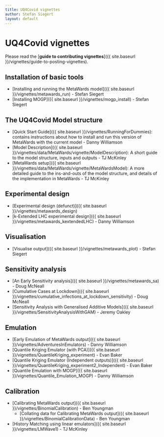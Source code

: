 ```yaml
---
title: UQ4Covid vignettes
author: Stefan Siegert
layout: default
---
```


# UQ4Covid vignettes

Please read the [**guide to contributing vignettes**]({{ site.baseurl }}/vignettes/guide-to-posting-vignettes).

## Installation of basic tools

- [Installing and running the MetaWards model]({{ site.baseurl }}/vignettes/metawards_run) - Stefan Siegert
- [Installing MOGP]({{ site.baseurl }}/vignettes/mogp_install) - Stefan Siegert

## The UQ4Covid Model structure

- [Quick Start Guide]({{ site.baseurl }}/vignettes/RunningForDummies): contains instructions about how to install and run this version of MetaWards with the current model - Danny Williamson
- [Model Description]({{ site.baseurl }}/vignettes/data/MetaWards/vignette/ModelDescription): A short guide to the model structure, inputs and outputs - TJ McKinley
- [MetaWards setup]({{ site.baseurl }}/vignettes/data/MetaWards/vignette/MetaWardsModel): A more detailed guide to the ins-and-outs of the model structure, and details of the implementation in MetaWards - TJ McKinley

## Experimental design

- [Experimental design (defunct)]({{ site.baseurl }}/vignettes/metawards_design) 
- [k-Extended LHC experimental design]({{ site.baseurl }}/vignettes/metawards_kextendedLHC) - Danny Williamson


## Visualisation

- [Visualise output]({{ site.baseurl }}/vignettes/metawards_plot) - Stefan Siegert


## Sensitivity analysis

- [An Early Sensitivity analysis]({{ site.baseurl }}/vignettes/metawards_sa) - Doug McNeall
- [Cumulative Cases at Lockdown]({{ site.baseurl }}/vignettes/cumulative_infections_at_lockdown_sensitivity) - Doug McNeall
- [Sensitivity Analysis with Generalised Additive Models]({{ site.baseurl }}/vignettes/SensitivityAnalysisWithGAM) - Jeremy Oakley

## Emulation

- [Early Emulation of MetaWards output]({{ site.baseurl }}/vignettes/AdventuresInEmulators) - Danny Williamson
- [Quantile Kriging Emulator (with PCA)]({{ site.baseurl }}/vignettes/QuantileKriging_experiment) - Evan Baker
- [Quantile Kriging Emulator (Independent outputs)]({{ site.baseurl }}/vignettes/QuantileKriging_experiment2_Independent) - Evan Baker
- [Quantile Emulation with MOGP]({{ site.baseurl }}/vignettes/Quantile_Emulation_MOGP) - Danny Williamson


## Calibration

- [Calibrating MetaWards output]({{ site.baseurl }}/vignettes/BinomialCalibration) - Ben Youngman
  - [Collating data for Calibrating MetaWards output]({{ site.baseurl }}/vignettes/BinomialCalibrationData) - Ben Youngman
- [History Matching using linear emulators]({{ site.baseurl }}/vignettes/LMWave1) - TJ McKinley







